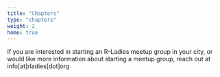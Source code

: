 ```yaml
---
title: "Chapters"
type: "chapters"
weight: 2
home: true
---
```


If you are interested in starting an R-Ladies meetup group in your city, or would like more information about starting a meetup group, reach out at info[at]rladies[dot]org
